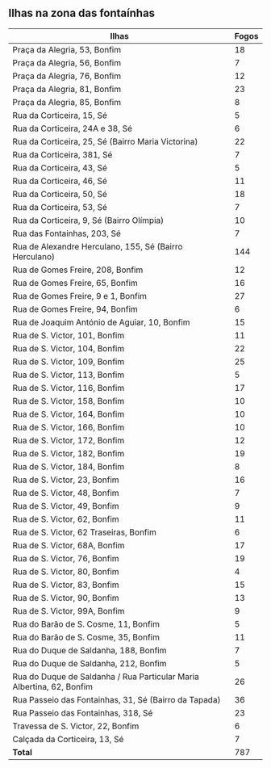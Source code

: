 ## Ilhas na zona das fontaínhas

| Ilhas | Fogos |
|---|---|
| Praça da Alegria, 53, Bonfim | 18 |
| Praça da Alegria, 56, Bonfim | 7 |
| Praça da Alegria, 76, Bonfim | 12 |
| Praça da Alegria, 81, Bonfim | 23 |
| Praça da Alegria, 85, Bonfim | 8 |
| Rua da Corticeira, 15, Sé | 5 |
| Rua da Corticeira, 24A e 38, Sé | 6 |
| Rua da Corticeira, 25, Sé (Bairro Maria Victorina) | 22 |
| Rua da Corticeira, 381, Sé | 7 |
| Rua da Corticeira, 43, Sé | 5 |
| Rua da Corticeira, 46, Sé | 11 |
| Rua da Corticeira, 50, Sé | 18 |
| Rua da Corticeira, 53, Sé | 7 |
| Rua da Corticeira, 9, Sé (Bairro Olímpia) | 10 |
| Rua das Fontainhas, 203, Sé | 7 |
| Rua de Alexandre Herculano, 155, Sé (Bairro Herculano) | 144 |
| Rua de Gomes Freire, 208, Bonfim | 12 |
| Rua de Gomes Freire, 65, Bonfim | 16 |
| Rua de Gomes Freire, 9 e 1, Bonfim | 27 |
| Rua de Gomes Freire, 94, Bonfim | 6 |
| Rua de Joaquim António de Aguiar, 10, Bonfim | 15 |
| Rua de S. Victor, 101, Bonfim | 11 |
| Rua de S. Victor, 104, Bonfim | 22 |
| Rua de S. Victor, 109, Bonfim | 25 |
| Rua de S. Victor, 113, Bonfim | 5 |
| Rua de S. Victor, 116, Bonfim | 17 |
| Rua de S. Victor, 158, Bonfim | 10 |
| Rua de S. Victor, 164, Bonfim | 10 |
| Rua de S. Victor, 166, Bonfim | 10 |
| Rua de S. Victor, 172, Bonfim | 12 |
| Rua de S. Victor, 182, Bonfim | 19 |
| Rua de S. Victor, 184, Bonfim | 8 |
| Rua de S. Victor, 23, Bonfim | 16 |
| Rua de S. Victor, 48, Bonfim | 7 |
| Rua de S. Victor, 49, Bonfim | 9 |
| Rua de S. Victor, 62, Bonfim | 11 |
| Rua de S. Victor, 62 Traseiras, Bonfim | 6 |
| Rua de S. Victor, 68A, Bonfim | 17 |
| Rua de S. Victor, 76, Bonfim | 19 |
| Rua de S. Victor, 80, Bonfim | 4 |
| Rua de S. Victor, 83, Bonfim | 15 |
| Rua de S. Victor, 90, Bonfim | 13 |
| Rua de S. Victor, 99A, Bonfim | 9 |
| Rua do Barão de S. Cosme, 11, Bonfim | 5 |
| Rua do Barão de S. Cosme, 35, Bonfim | 11 |
| Rua do Duque de Saldanha, 188, Bonfim | 7 |
| Rua do Duque de Saldanha, 212, Bonfim | 5 |
| Rua do Duque de Saldanha / Rua Particular Maria Albertina, 62, Bonfim | 26 |
| Rua Passeio das Fontainhas, 31, Sé (Bairro da Tapada) | 36 |
| Rua Passeio das Fontainhas, 318, Sé | 23 |
| Travessa de S. Victor, 22, Bonfim | 6 |
| Calçada da Corticeira, 13, Sé | 7 |
| **Total** | 787 |
